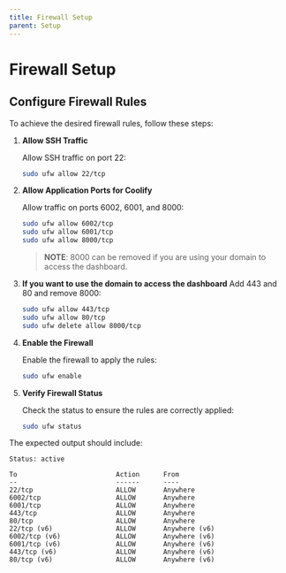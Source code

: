 ```yaml
---
title: Firewall Setup
parent: Setup
---
```


# Firewall Setup
## Configure Firewall Rules

To achieve the desired firewall rules, follow these steps:

1. **Allow SSH Traffic**

    Allow SSH traffic on port 22:
    ```sh
    sudo ufw allow 22/tcp
    ```

2. **Allow Application Ports for Coolify**

    Allow traffic on ports 6002, 6001, and 8000:
    ```sh
    sudo ufw allow 6002/tcp
    sudo ufw allow 6001/tcp
    sudo ufw allow 8000/tcp
    ```

    > **NOTE**: 8000 can be removed if you are using your domain to access the dashboard.

3. **If you want to use the domain to access the dashboard**
    Add 443 and 80 and remove 8000:
    ```sh
    sudo ufw allow 443/tcp
    sudo ufw allow 80/tcp
    sudo ufw delete allow 8000/tcp
    ```

3. **Enable the Firewall**

    Enable the firewall to apply the rules:
    ```sh
    sudo ufw enable
    ```

4. **Verify Firewall Status**

    Check the status to ensure the rules are correctly applied:
    ```sh
    sudo ufw status
    ```

The expected output should include:

```terminal
Status: active

To                         Action      From
--                         ------      ----
22/tcp                     ALLOW       Anywhere                  
6002/tcp                   ALLOW       Anywhere                  
6001/tcp                   ALLOW       Anywhere                  
443/tcp                    ALLOW       Anywhere                  
80/tcp                     ALLOW       Anywhere                  
22/tcp (v6)                ALLOW       Anywhere (v6)             
6002/tcp (v6)              ALLOW       Anywhere (v6)             
6001/tcp (v6)              ALLOW       Anywhere (v6)             
443/tcp (v6)               ALLOW       Anywhere (v6)             
80/tcp (v6)                ALLOW       Anywhere (v6)
```
